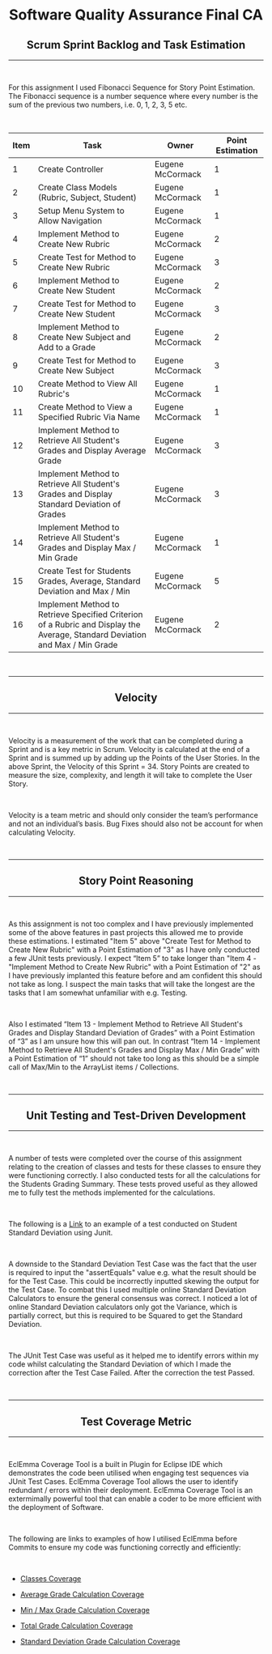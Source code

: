 # <center> Software Quality Assurance Final CA </center>

## <center> Scrum Sprint Backlog and Task Estimation </center>

---

<br />

For this assignment I used Fibonacci Sequence for Story Point Estimation. The Fibonacci sequence is a number sequence where every number is the sum of the previous two numbers, i.e. 0, 1, 2, 3, 5 etc. 

<br />

|Item | Task | Owner | Point Estimation |
| --- | ---  |  ---  |     ---      |
|  1  | Create Controller | Eugene McCormack | 1 |
|  2  | Create Class Models (Rubric, Subject, Student) | Eugene McCormack | 1 |
|  3  | Setup Menu System to Allow Navigation | Eugene McCormack | 1 |
|  4  | Implement Method to Create New Rubric | Eugene McCormack | 2 |
|  5  | Create Test for Method to Create New Rubric | Eugene McCormack | 3 |
|  6  | Implement Method to Create New Student| Eugene McCormack | 2 |
|  7  | Create Test for Method to Create New Student | Eugene McCormack | 3 |
|  8  | Implement Method to Create New Subject and Add to a Grade| Eugene McCormack | 2 |
|  9  | Create Test for Method to Create New Subject | Eugene McCormack | 3 |
|  10  | Create Method to View All Rubric's | Eugene McCormack | 1 |
|  11  | Create Method to View a  Specified Rubric Via Name | Eugene McCormack | 1 |
|  12  | Implement Method to Retrieve All Student's Grades and Display Average Grade| Eugene McCormack | 3 |
|  13  | Implement Method to Retrieve All Student's Grades and Display Standard Deviation of Grades| Eugene McCormack | 3 |
|  14  | Implement Method to Retrieve All Student's Grades and Display Max / Min Grade| Eugene McCormack | 1 |
|  15  | Create Test for Students Grades, Average, Standard Deviation and Max / Min | Eugene McCormack | 5 |
|  16  | Implement Method to Retrieve Specified Criterion of a Rubric and Display the Average, Standard Deviation and Max / Min Grade| Eugene McCormack | 2 |

<br />

---
## <center> Velocity </center>
---

<br/>

Velocity is a measurement of the work that can be completed during a Sprint and is a key metric in Scrum. Velocity is calculated at the end of a Sprint and is summed up by adding up the Points of the User Stories. In the above Sprint, the Velocity of this Sprint = 34. Story Points are created to measure the size, complexity, and length it will take to complete the User Story. 

<br/>

Velocity is a team metric and should only consider the team’s performance and not an individual’s basis. Bug Fixes should also not be account for when calculating Velocity.


<br/>

---
## <center> Story Point Reasoning </center>
---

<br/>

As this assignment is not too complex and I have previously implemented some of the above features in past projects this allowed me to provide these estimations. I estimated "Item 5" above "Create Test for Method to Create New Rubric" with a Point Estimation of "3" as I have only conducted a few JUnit tests previously. I expect “Item 5” to take longer than "Item 4 - "Implement Method to Create New Rubric" with a Point Estimation of "2" as I have previously implanted this feature before and am confident this should not take as long. I suspect the main tasks that will take the longest are the tasks that I am somewhat unfamiliar with e.g. Testing.

<br/>

Also I estimated  “Item 13 - Implement Method to Retrieve All Student's Grades and Display Standard Deviation of Grades” with a Point Estimation of “3” as I am unsure how this will pan out. In contrast “Item 14 - Implement Method to Retrieve All Student's Grades and Display Max / Min Grade” with a Point Estimation of “1” should not take too long as this should be a simple call of Max/Min to the ArrayList items / Collections. 

<br/>

---
## <center> Unit Testing and Test-Driven Development </center>
---

<br/>

A number of tests were completed over the course of this assignment relating to the creation of classes and tests for these classes to ensure they were functioning correctly. I also conducted tests for all the calculations for the Students Grading Summary. These tests proved useful as they allowed me to fully test the methods implemented for the calculations. 

<br/>

The following is a [Link](https://github.com/eugenemccormack/Software_Quality_Assurance_Final_CA/pull/19/files) to an example of a test conducted on Student Standard Deviation using Junit.

<br/>

A downside to the Standard Deviation Test Case was the fact that the user is required to input the "assertEquals" value e.g. what the result should be for the Test Case. This could be incorrectly inputted skewing the output for the Test Case. To combat this I used multiple online Standard Deviation Calculators to ensure the general consensus was correct. I noticed a lot of online Standard Deviation calculators only got the Variance, which is partially correct, but this is required to be Squared to get the Standard Deviation.

<br/>

The JUnit Test Case was useful as it helped me to identify errors within my code whilst calculating the Standard Deviation of which I made the correction after the Test Case Failed. After the correction the test Passed.

<br/>

---
## <center> Test Coverage Metric </center>
---

<br/>

EclEmma Coverage Tool is a built in Plugin for Eclipse IDE which demonstrates the code been utilised when engaging test sequences via JUnit Test Cases. EclEmma Coverage Tool allows the user to identify redundant / errors within their deployment. EclEmma Coverage Tool is an extermimally powerful tool that can enable a coder to be more efficient with the deployment of Software.

<br/>

The following are links to examples of how I utilised EclEmma before Commits to ensure my code was functioning correctly and efficiently:

<br/>

* [Classes Coverage](https://github.com/eugenemccormack/Software_Quality_Assurance_Final_CA/pull/11)

* [Average Grade Calculation Coverage](https://github.com/eugenemccormack/Software_Quality_Assurance_Final_CA/pull/15)

* [Min / Max Grade Calculation Coverage](https://github.com/eugenemccormack/Software_Quality_Assurance_Final_CA/pull/16)

* [Total Grade Calculation Coverage](https://github.com/eugenemccormack/Software_Quality_Assurance_Final_CA/pull/17)

* [Standard Deviation Grade Calculation Coverage](https://github.com/eugenemccormack/Software_Quality_Assurance_Final_CA/pull/19)


<br/>



